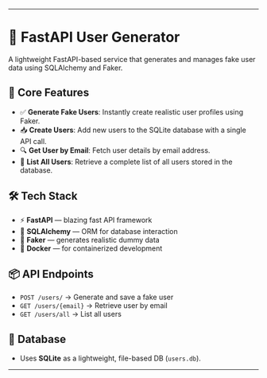 
---

# 🧪 FastAPI User Generator

A lightweight FastAPI-based service that generates and manages fake user data using SQLAlchemy and Faker.

## 🚀 Core Features

* ✅ **Generate Fake Users**: Instantly create realistic user profiles using Faker.
* 📥 **Create Users**: Add new users to the SQLite database with a single API call.
* 🔍 **Get User by Email**: Fetch user details by email address.
* 📄 **List All Users**: Retrieve a complete list of all users stored in the database.

## 🛠️ Tech Stack

* ⚡ **FastAPI** — blazing fast API framework
* 🐍 **SQLAlchemy** — ORM for database interaction
* 🧪 **Faker** — generates realistic dummy data
* 🐳 **Docker** — for containerized development

## 📦 API Endpoints

* `POST /users/` → Generate and save a fake user
* `GET /users/{email}` → Retrieve user by email
* `GET /users/all` → List all users

## 📂 Database

* Uses **SQLite** as a lightweight, file-based DB (`users.db`).

---
